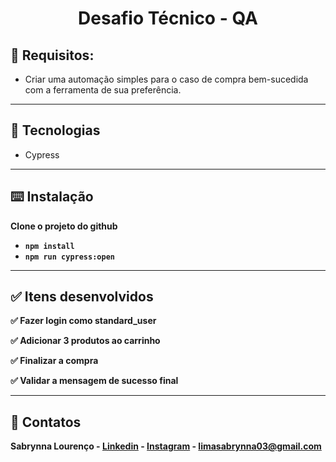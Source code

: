 <h1 align="center">Desafio Técnico - QA</h1>

## 🚨 Requisitos: 

- Criar uma automação simples para o caso de compra bem-sucedida com a ferramenta de sua preferência.


---


## 🧩 ️Tecnologias

- Cypress


---


## ⌨️ Instalação

<b> Clone o projeto do github <b/>

- `npm install`
- `npm run cypress:open`

---


## ✅ Itens desenvolvidos

✅ Fazer login como standard_user

✅ Adicionar 3 produtos ao carrinho

✅ Finalizar a compra

✅ Validar a mensagem de sucesso final



---

## 📱 Contatos
Sabrynna Lourenço - [Linkedin](https://www.linkedin.com/in/sabrynna-lourenco/) - [Instagram](https://www.instagram.com/sabrynna.ln/) - limasabrynna03@gmail.com
